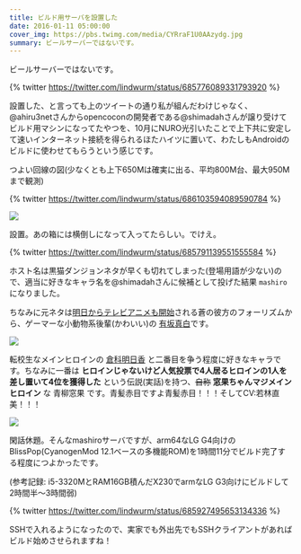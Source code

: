 ```yaml
---
title: ビルド用サーバを設置した
date: 2016-01-11 05:00:00
cover_img: https://pbs.twimg.com/media/CYRraF1U0AAzydg.jpg
summary: ビールサーバーではないです。
---
```


ビールサーバーではないです。

<!-- more -->

{% twitter https://twitter.com/lindwurm/status/685776089331793920 %}

設置した、と言っても上のツイートの通り私が組んだわけじゃなく、@ahiru3netさんからopencoconの開発者である@shimadahさんが譲り受けてビルド用マシンになってたやつを、10月にNURO光引いたことで上下共に安定して速いインターネット接続を得られるほたハイツに置いて、わたしもAndroidのビルドに使わせてもらうという感じです。

つよい回線の図(少なくとも上下650Mは確実に出る、平均800M台、最大950Mまで観測)

{% twitter https://twitter.com/lindwurm/status/686103594089590784 %}

![](https://www.speedtest.net/result/6814797264.png)

設置。あの箱には横倒しになって入ってたらしい。でけえ。

{% twitter https://twitter.com/lindwurm/status/685791139551555584 %}

ホスト名は黒猫ダンジョンネタが早くも切れてしまった(登場用語が少ない)ので、適当に好きなキャラ名を@shimadahさんに候補として投げた結果 `mashiro` になりました。

ちなみに元ネタは[明日からテレビアニメも開始](http://aokana-anime.com/)される蒼の彼方のフォーリズムから、ゲーマーな小動物系後輩(かわいい)の [有坂真白](http://aokana.net/character/mashiro/)です。

[![](https://2.bp.blogspot.com/-ketCgxYteMw/VpKp4-mzL2I/AAAAAAAADCM/KM_om_hQpFU/s1600/Screenshot+from+2016-01-11+03-57-23.png)](http://aokana-anime.com/character/)

転校生なメインヒロインの [倉科明日香](http://aokana.net/character/asuka/) と二番目を争う程度に好きなキャラです。ちなみに一番は **ヒロインじゃないけど人気投票で4人居るヒロインの1人を差し置いて4位を獲得した** という伝説(実話)を持つ、~~自称~~ **窓果ちゃんマジメインヒロイン** な 青柳窓果 です。青髪赤目ですよ青髪赤目！！！そしてCV:若林直美！！！

[![](https://4.bp.blogspot.com/-UfbZSuv7EP0/VpKvrWON0MI/AAAAAAAADCc/qasIMIohfZA/s1600/Screenshot+from+2016-01-11+04-23-14.png)](http://aokana-anime.com/character/)

閑話休題。そんなmashiroサーバですが、arm64なLG G4向けのBlissPop(CyanogenMod 12.1ベースの多機能ROM)を1時間11分でビルド完了する程度につよかったです。

(参考記録: i5-3320MとRAM16GB積んだX230でarmなLG G3向けにビルドして2時間半〜3時間弱)

{% twitter https://twitter.com/lindwurm/status/685927495653134336 %}

SSHで入れるようになったので、実家でも外出先でもSSHクライアントがあればビルド始めさせられますね！
